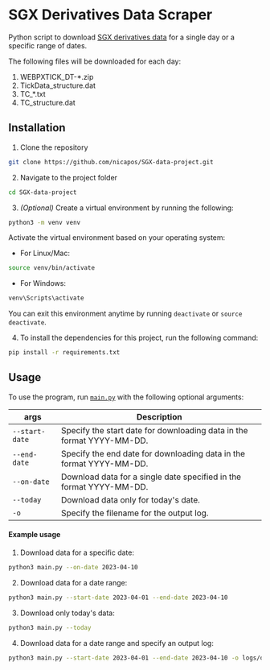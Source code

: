 # SGX Derivatives Data Scraper

Python script to download [SGX derivatives data](https://www.sgx.com/research-education/derivatives) for a single day or a specific range of dates.

The following files will be downloaded for each day:
1. WEBPXTICK_DT-*.zip
2. TickData_structure.dat
3. TC_*.txt
4. TC_structure.dat

## Installation
1. Clone the repository
```bash
git clone https://github.com/nicapos/SGX-data-project.git
```

2. Navigate to the project folder
```bash
cd SGX-data-project
```

3. *(Optional)* Create a virtual environment by running the following:
```bash
python3 -m venv venv
```

Activate the virtual environment based on your operating system:
* For Linux/Mac:
```bash
source venv/bin/activate
```
* For Windows:
```bash
venv\Scripts\activate
```
You can exit this environment anytime by running `deactivate` or `source deactivate`.

4. To install the dependencies for this project, run the following command:
```bash
pip install -r requirements.txt
```

## Usage
To use the program, run [`main.py`](./main.py) with the following optional arguments:

| args | Description |
| --- | --- |
| `--start-date` | Specify the start date for downloading data in the format YYYY-MM-DD. |
| `--end-date` | Specify the end date for downloading data in the format YYYY-MM-DD. |
| `--on-date` | Download data for a single date specified in the format YYYY-MM-DD. |
| `--today` | Download data only for today's date. |
| `-o` | Specify the filename for the output log. |

#### Example usage
1. Download data for a specific date:
```bash
python3 main.py --on-date 2023-04-10
```

2. Download data for a date range:
```bash
python3 main.py --start-date 2023-04-01 --end-date 2023-04-10
```

3. Download only today's data:
```bash
python3 main.py --today
```

4. Download data for a date range and specify an output log:
```bash
python3 main.py --start-date 2023-04-01 --end-date 2023-04-10 -o logs/output.log
```